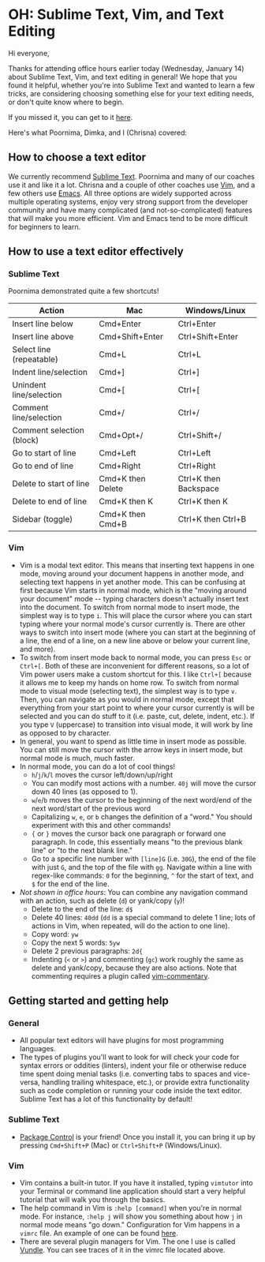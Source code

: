 # OH: Sublime Text, Vim, and Text Editing

Hi everyone,

Thanks for attending office hours earlier today (Wednesday, January 14) about
Sublime Text, Vim, and text editing in general! We hope that you found it
helpful, whether you're into Sublime Text and wanted to learn a few tricks, are
considering choosing something else for your text editing needs, or don't quite
know where to begin.

If you missed it, you can get to it [here][hangout].

Here's what Poornima, Dimka, and I (Chrisna) covered:

## How to choose a text editor

We currently recommend [Sublime Text][subl]. Poornima and many of our coaches
use it and like it a lot. Chrisna and a couple of other coaches use [Vim][vim],
and a few others use [Emacs][emacs]. All three options are widely supported
across multiple operating systems, enjoy very strong support from the developer
community and have many complicated (and not-so-complicated) features that will
make you more efficient. Vim and Emacs tend to be more difficult for beginners
to learn.

## How to use a text editor effectively

### Sublime Text

Poornima demonstrated quite a few shortcuts!

| Action                    | Mac               | Windows/Linux         |
| ------------------------- | ----------------- | --------------------- |
| Insert line below         | Cmd+Enter         | Ctrl+Enter            |
| Insert line above         | Cmd+Shift+Enter   | Ctrl+Shift+Enter      |
| Select line (repeatable)  | Cmd+L             | Ctrl+L                |
| Indent line/selection     | Cmd+]             | Ctrl+]                |
| Unindent line/selection   | Cmd+[             | Ctrl+[                |
| Comment line/selection    | Cmd+/             | Ctrl+/                |
| Comment selection (block) | Cmd+Opt+/         | Ctrl+Shift+/          |
| Go to start of line       | Cmd+Left          | Ctrl+Left             |
| Go to end of line         | Cmd+Right         | Ctrl+Right            |
| Delete to start of line   | Cmd+K then Delete | Ctrl+K then Backspace |
| Delete to end of line     | Cmd+K then K      | Ctrl+K then K         |
| Sidebar (toggle)          | Cmd+K then Cmd+B  | Ctrl+K then Ctrl+B    |

### Vim

- Vim is a modal text editor. This means that inserting text happens in one
  mode, moving around your document happens in another mode, and selecting text
  happens in yet another mode. This can be confusing at first because Vim
  starts in normal mode, which is the "moving around your document" mode --
  typing characters doesn't actually insert text into the document. To switch
  from normal mode to insert mode, the simplest way is to type `i`. This will
  place the cursor where you can start typing where your normal mode's cursor
  currently is. There are other ways to switch into insert mode (where you can
  start at the beginning of a line, the end of a line, on a new line above or
  below your current line, and more).
- To switch from insert mode back to normal mode, you can press `Esc` or
  `Ctrl+[`. Both of these are inconvenient for different reasons, so a lot of
  Vim power users make a custom shortcut for this. I like `Ctrl+[` because it
  allows me to keep my hands on home row. To switch from normal mode to visual
  mode (selecting text), the simplest way is to type `v`. Then, you can
  navigate as you would in normal mode, except that everything from your start
  point to where your cursor currently is will be selected and you can do stuff
  to it (i.e. paste, cut, delete, indent, etc.). If you type `V` (uppercase) to
  transition into visual mode, it will work by line as opposed to by character.
- In general, you want to spend as little time in insert mode as possible. You
  can still move the cursor with the arrow keys in insert mode, but normal mode
  is much, much faster.
- In normal mode, you can do a lot of cool things!
  - `h`/`j`/`k`/`l` moves the cursor left/down/up/right
  - You can modify most actions with a number. `40j` will move the cursor down
    40 lines (as opposed to 1).
  - `w`/`e`/`b` moves the cursor to the beginning of the next word/end of the
    next word/start of the previous word
  - Capitalizing `w`, `e`, or `b` changes the definition of a "word." You
    should experiment with this and other commands!
  - `{` or `}` moves the cursor back one paragraph or forward one paragraph. In
    code, this essentially means "to the previous blank line" or "to the next
    blank line."
  - Go to a specific line number with `[line]G` (i.e. `30G`), the end of the
    file with just `G`, and the top of the file with `gg`. Navigate within a
    line with regex-like commands: `0` for the beginning, `^` for the start of
    text, and `$` for the end of the line.
- _Not shown in office hours_: You can combine any navigation command with an
  action, such as delete (`d`) or yank/copy (`y`)!
  - Delete to the end of the line: `d$`
  - Delete 40 lines: `40dd` (`dd` is a special command to delete 1 line; lots
    of actions in Vim, when repeated, will do the action to one line).
  - Copy word: `yw`
  - Copy the next 5 words: `5yw`
  - Delete 2 previous paragraphs: `2d{`
  - Indenting (`<` or `>`) and commenting (`gc`) work roughly the same as
    delete and yank/copy, because they are also actions. Note that commenting
    requires a plugin called [vim-commentary][vim-c].

## Getting started and getting help

### General

- All popular text editors will have plugins for most programming languages.
- The types of plugins you'll want to look for will check your code for syntax
  errors or oddities (linters), indent your file or otherwise reduce time spent
  doing menial tasks (i.e. converting tabs to spaces and vice-versa, handling
  trailing whitespace, etc.), or provide extra functionality such as code
  completion or running your code inside the text editor. Sublime Text has a
  lot of this functionality by default!

### Sublime Text

- [Package Control][pkg-ctrl] is your friend! Once you install it, you can
  bring it up by pressing `Cmd+Shift+P` (Mac) or `Ctrl+Shift+P`
  (Windows/Linux).

### Vim

- Vim contains a built-in tutor. If you have it installed, typing `vimtutor`
  into your Terminal or command line application should start a very helpful
  tutorial that will walk you through the basics.
- The help command in Vim is `:help [command]` when you're in normal mode. For
  instance, `:help j` will show you something about how `j` in normal mode
  means "go down." Configuration for Vim happens in a `vimrc` file. An example
  of one can be found [here][vimrc].
- There are several plugin managers for Vim. The one I use is called
  [Vundle][vundle]. You can see traces of it in the vimrc file located above.

[hangout]: https://plus.google.com/events/c3437q1398s867a030o1fdkufs0?authkey=CILhoLjBpMHrDA
[subl]: http://www.sublimetext.com
[vim]: http://www.vim.org
[emacs]: http://www.gnu.org/software/emacs/
[vim-c]: https://github.com/tpope/vim-commentary
[pkg-ctrl]: https://packagecontrol.io
[vimrc]: https://gist.github.com/ccrazy88/9befd65c5af02366e18b
[vundle]: https://github.com/gmarik/Vundle.vim
